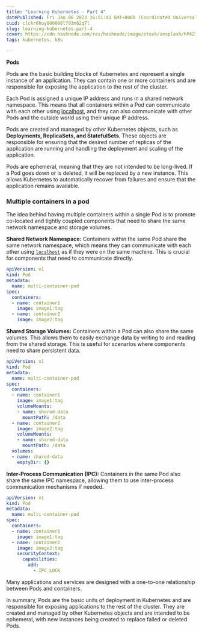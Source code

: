 ```yaml
---
title: "Learning Kubernetes - Part 4"
datePublished: Fri Jan 06 2023 16:51:43 GMT+0000 (Coordinated Universal Time)
cuid: clckr8huy000008l793m82q7l
slug: learning-kubernetes-part-4
cover: https://cdn.hashnode.com/res/hashnode/image/stock/unsplash/hP4ZiN1_kdk/upload/ae424028cc5f84dc9db23e3927bee541.jpeg
tags: kubernetes, k8s

---
```


**Pods**

Pods are the basic building blocks of Kubernetes and represent a single instance of an application. They can contain one or more containers and are responsible for exposing the application to the rest of the cluster.

Each Pod is assigned a unique IP address and runs in a shared network namespace. This means that all containers within a Pod can communicate with each other using [localhost](http://localhost), and they can also communicate with other Pods and the outside world using their unique IP address.

Pods are created and managed by other Kubernetes objects, such as **Deployments, ReplicaSets, and StatefulSets**. These objects are responsible for ensuring that the desired number of replicas of the application are running and handling the deployment and scaling of the application.

Pods are ephemeral, meaning that they are not intended to be long-lived. If a Pod goes down or is deleted, it will be replaced by a new instance. This allows Kubernetes to automatically recover from failures and ensure that the application remains available.

### Multiple containers in a pod

The idea behind having multiple containers within a single Pod is to promote co-located and tightly coupled components that need to share the same network namespace and storage volumes.

**Shared Network Namespace:** Containers within the same Pod share the same network namespace, which means they can communicate with each other using [`localhost`](http://localhost) as if they were on the same machine. This is crucial for components that need to communicate directly.

```yaml
apiVersion: v1
kind: Pod
metadata:
  name: multi-container-pod
spec:
  containers:
  - name: container1
    image: image1:tag
  - name: container2
    image: image2:tag
```

**Shared Storage Volumes:** Containers within a Pod can also share the same volumes. This allows them to easily exchange data by writing to and reading from the shared storage. This is useful for scenarios where components need to share persistent data.

```yaml
apiVersion: v1
kind: Pod
metadata:
  name: multi-container-pod
spec:
  containers:
  - name: container1
    image: image1:tag
    volumeMounts:
    - name: shared-data
      mountPath: /data
  - name: container2
    image: image2:tag
    volumeMounts:
    - name: shared-data
      mountPath: /data
  volumes:
  - name: shared-data
    emptyDir: {}
```

**Inter-Process Communication (IPC):** Containers in the same Pod also share the same IPC namespace, allowing them to use inter-process communication mechanisms if needed.

```yaml
apiVersion: v1
kind: Pod
metadata:
  name: multi-container-pod
spec:
  containers:
  - name: container1
    image: image1:tag
  - name: container2
    image: image2:tag
    securityContext:
      capabilities:
        add:
          - IPC_LOCK
```

Many applications and services are designed with a one-to-one relationship between Pods and containers.

In summary, Pods are the basic units of deployment in Kubernetes and are responsible for exposing applications to the rest of the cluster. They are created and managed by other Kubernetes objects and are intended to be ephemeral, with new instances being created to replace failed or deleted Pods.